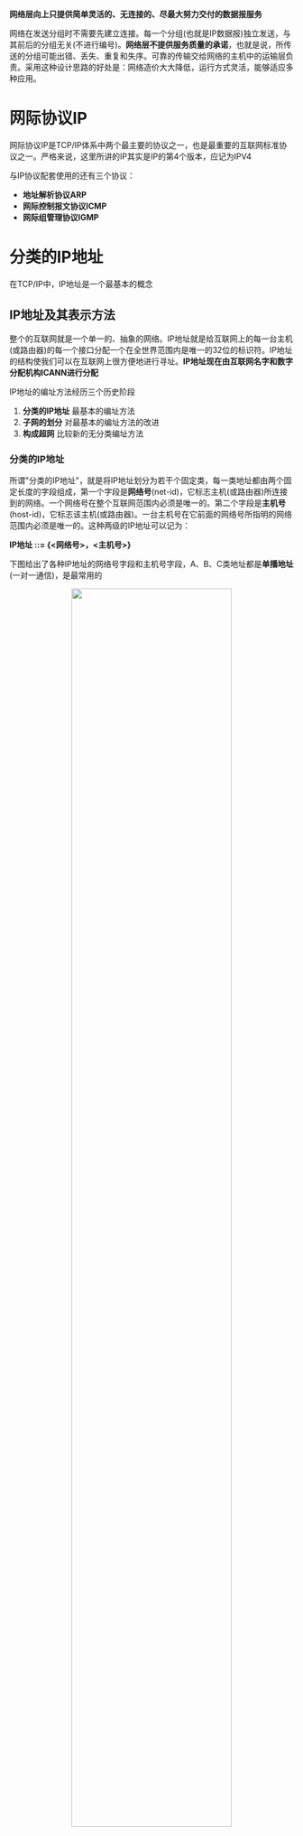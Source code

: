 

**网络层向上只提供简单灵活的、无连接的、尽最大努力交付的数据报服务**

网络在发送分组时不需要先建立连接。每一个分组(也就是IP数据报)独立发送，与其前后的分组无关(不进行编号)。**网络层不提供服务质量的承诺**，也就是说，所传送的分组可能出错、丢失、重复和失序。可靠的传输交给网络的主机中的运输层负责。采用这种设计思路的好处是：网络造价大大降低，运行方式灵活，能够适应多种应用。

# 网际协议IP

网际协议IP是TCP/IP体系中两个最主要的协议之一，也是最重要的互联网标准协议之一。严格来说，这里所讲的IP其实是IP的第4个版本，应记为IPV4

与IP协议配套使用的还有三个协议：

* **地址解析协议ARP**
* **网际控制报文协议ICMP**
* **网际组管理协议IGMP**

# 分类的IP地址

在TCP/IP中，IP地址是一个最基本的概念

## IP地址及其表示方法

整个的互联网就是一个单一的、抽象的网络。IP地址就是给互联网上的每一台主机(或路由器)的每一个接口分配一个在全世界范围内是唯一的32位的标识符。IP地址的结构使我们可以在互联网上很方便地进行寻址。**IP地址现在由互联网名字和数字分配机构ICANN进行分配**

IP地址的编址方法经历三个历史阶段

1. **分类的IP地址** 最基本的编址方法
2. **子网的划分** 对最基本的编址方法的改进
3. **构成超网** 比较新的无分类编址方法

### 分类的IP地址

所谓"分类的IP地址"，就是将IP地址划分为若干个固定类，每一类地址都由两个固定长度的字段组成，第一个字段是**网络号**(net-id)，它标志主机(或路由器)所连接到的网络。一个网络号在整个互联网范围内必须是唯一的。第二个字段是**主机号**(host-id)，它标志该主机(或路由器)。一台主机号在它前面的网络号所指明的网络范围内必须是唯一的。这种两级的IP地址可以记为：

**IP地址 ::= {<网络号>，<主机号>}**

下图给出了各种IP地址的网络号字段和主机号字段，A、B、C类地址都是**单播地址**(一对一通信)，是最常用的

<div align="center">    
<img src="./imgs/分类的IP地址.jpg" width="75%" height="75%">
</div>

* A、B、C类地址的网络号字段分别为1个、2个和3个字节长，而在网络号字段的最前面有1~3位的类别位，其数值分别规定为0、10、110
* A、B、C类地址的主机号字段分别为3个、2个和1个字节长
* D类地址(前4位是1110)用于多播(一对多通信)
* E类地址(前4位是1111)保留为以后用

**这里要指出，由于近年来已经广泛使用无分类IP地址进行路由选择，A、B、C类地址的区分已成为历史**

从IP地址的结构来看，IP地址并不仅仅指明一台主机，而还指明了主机所连接到的网络

设计初衷：因为各种网络的差异很大，有的网络拥有很多主机，而有的网络上的主机则很少。把IP地址划分为A类、B类、C类是为了更好地满足不同用户的要求。当某个单位申请到一个IP地址时，实际上是获得了具有同样网络号的一块地址。其中具体的各台主机号则由该单位自行分配，只要做到在该单位管辖的范围内无重复的主机号即可

对主机或路由器来说，IP地址都是32位的二进制码。为了提高可读性，我们常常把32位的IP地址中的每8位插入一个空格(但在机器中并没有这样的空格)。为了便于书写，可用其等效的十进制数字表示，并且在这些数字之间加上一个点。这就叫做**点分十进制记法**。

<div align="center">    
<img src="./imgs/IP地址记法.jpg" width="75%" height="75%">
</div>

####  常用的三种类别的IP地址

A类地址的网络号字段占1个字节，只有7位可供使用(该字段的第一位已固定为0)，所以可指派的网络号是126个(即2的7次方 - 2)。减2的原因是：第一，IP地址中的全0表示"**这个(this)**"。网络号字段为全0的IP地址是个保留地址，意思是"**本网络**"；第二，网络号为127(即01111111)保留作为本地软件**环回测试**(loopback test)本主机的进程之间的通信之用。若主机发送一个目的地址为环回地址(如127.0.0.1)的IP数据报，则本主机中的协议软件就处理数据报中的数据，而不会把数据报发送到任何网络。目的地址为环回地址的IP数据报永远不会出现在任何网络上，因为网络号为127的地址根本不是一个网络地址

A类地址的主机号占3个字节，因此每一个A类网络中的最大主机数是**2的24次方 - 2**，即**16777214**。减2的原因是：全0的主机号字段表示该IP地址是"本主机"所连接到的**单个网络地址**(例如，一主机的IP地址为5.6.7.8，则该主机所在的网络地址就是5.0.0.0)，而全1表示"**所有的(all)**"，因此全1的主机号字段表示该网络上的所有主机

**IP地址空间共有2的32次方(即4294967296)个地址。整个A类地址空间共有2的31次方个地址，占整个IP地址空间的50%**

B类地址的网络号字段占2个字节，但前面两位(10)已经固定，所以剩下14位可以进行分配。因为网络号字段后面的14位无论怎样取值也不可能出现使整个2字节的网络号字段成为全0或全1，因此这里不存在网络总数减2的问题。**但实际上B类网络地址128.0.0.0是不指派的，而可以指派的B类最小网络地址是128.1.0.0。因此B类地址可指派的网络数为2的14次方 - 1，即16383**。B类地址的每一个网络上的最大主机数是2的16次方 - 2，即65534。减2是因为要扣除全0和全1的主机号。整个B类地址空间共约有2的30次方个地址，占整个IP地址空间的25%

C类地址有3个字节的网络号字段，最前面的3位是(110)，还有21位可以进行分配。**C类网络地址192.0.0.0也是不指派的，可以指派的C类最小网络地址是192.0.1.0。因此C类地址可指派的网络总数是2的21次方 - 1，即2097151**。每一个C类地址的最大主机数是2的8次方 - 2，即254。整个C类地址空间共约有2的29次方个地址，占整个IP地址的12.5%

<div align="center">    
<img src="./imgs/三类IP指派范围.jpg" width="100%" height="100%">
</div>

特殊IP地址

<div align="center">    
<img src="./imgs/特殊IP地址.jpg" width="100%" height="100%">
</div>
IP地址特点：

* 每个IP地址由网络号和主机号组成。它是一种分等级的地址结构。分两个等级的好处是：第一，IP地址管理机构在分配IP时只分配网络号(第一级)，而剩下的主机号(第二级)则由得到该网络号的单位自行分配。第二，路由器**仅根据目的主机所连接的网络号来转发分组**(而不考虑目的主机号)，这样就可以使路由表中的项目数大幅度减少，从而**减小了路由表所占的存储空间以及查找路由表的时间**
* 实际上IP地址是标志一台主机(或路由器)和一条链路的**接口**。当一台主机同时连接到两个网络上时，该主机就必须同时具有两个相应的IP地址，其网络号必须是不同的。这种主机称为**多归属主机**。由于一个路由器至少应当连接到两个网络，因此一个路由器至少应当连接到两个网络，因此一个路由器至少应当有两个不同的IP地址
* 按照互联网的观点，一个网络是指具有相同网络号net-id的主机的集合，因此，**用转发器或网桥连接起来的若干个局域网仍为一个网络**。因为这些局域网都具有同样的网络号。具有不同网络号的局域网必须使用路由器进行互连

# 划分子网和构造超网

由于分类的IP地址，空间利用率很低，且不够灵活。为了解决这些问题，**就在IP地址中又增加了一个"子网号字段"，使两级IP地址变为三级IP地址，这种做法叫做划分子网(subnetting)**

划分子网的基本思路如下：

1. 一个拥有许多物理网络的单位，可将所属的物理网络划分为若干个子网。划分子网纯属一个单位内部的事情，本单位以外的网络看不见这个网络由多少个子网组成

2. 划分子网的方法是从网络的主机号借用若干位作为子网号(subnet-id)，当然主机号也就相应减少了同样的位数。于是两级IP地址在本单位内部就变为三级IP地址：网络号、子网号和主机号

   IP地址 ::= {<网络号>，<子网号>，<主机号>}

3. 凡是从其他网络发送给本单位某台主机的IP数据报，仍然是根据IP数据报的目的网络号找到连接在本单位网络上的路由器。但此路由器在收到IP数据报后，再按目的网络号和子网号找到目的子网，把IP数据报交付目的主机

下图例子说明划分子网的概念，某单位拥有一个B类IP地址，网络地址是**145.13.0.0(网络号是145.13)**。凡是目的地址为145.13.x.x的数据报都被送到这个网络上的路由器R1

<div align="center">    
<img src="./imgs/划分子网.jpg" width="75%" height="75%">
</div>

现在将这个网络划分为三个子网(见下图)，这里假定子网号占用8位，因此在增加了子网号后，主机号就只有8位。所划分的三个子网分别是：**145.13.3.0，145.13.7.0和145.13.21.0**。在划分子网后，整个网络对外部仍表现为一个网络，其网络地址仍为**145.13.0.0**。但网络145.13.0.0上的路由器R1在收到外来的数据报后，再根据数据报的目的地址把它转发给相应的子网

<div align="center">    
<img src="./imgs/划分三个子网.jpg" width="75%" height="75%">
</div>

那么，路由器是如何转发数据报到对应子网的呢？**使用子网掩码**

<div align="center">    
<img src="./imgs/子网掩码.jpg" width="75%" height="75%">
</div>

图中(a)是IP地址为145.13.3.10的主机本来的两级IP地址结构，(b)是这个两级IP地址的子网掩码。(c)是同一地址的三级IP地址结构，也就是说，现在从原来16位的主机号中拿出8位作为子网号，而主机号由16位减少到8位。**注意，现在子网号为3的网络的网络地址是145.13.3.0**。为了让路由器R1能够方便地从数据报中的目的IP地址中提取出所要找的子网的网络地址，路由器R1就要使用三级IP地址的子网掩码(图中的d)。**(e)表示R1把三级IP地址的子网掩码和收到的数据报的目的IP地址145.13.3.10逐位相"与"(AND)**，得出了所要找的子网的网络地址为145.13.3.0

使用子网掩码的好处就是：不管网络有没有划分子网，只要把子网掩码和IP地址进行逐位的"与"运算，就立即得出网络地址来。这样在路由器处理到来的分组就可采用同样的算法

这里还要弄清楚一个问题，就是：在不划分子网时，为什么还要使用子网掩码？这就是为了更便于查找路由表。现在互联网的标准规定：所有的网络都必须使用子网掩码，同时在路由器的路由表中也必须有子网掩码这一栏。如果一个网络不划分子网，那么该网络的子网掩码就使用**默认子网掩码**

A类地址默认的子网掩码是255.0.0.0，或0XFF000000

B类地址默认的子网掩码是255.255.0.0，或0XFFFF0000

C类地址默认的子网掩码是255.255.255.0，或0XFFFF0000

**子网掩码是一个网络或一个子网的重要属性**。路由器在和相邻路由器交换路由信息时，必须把自己所在网络(或子网)的子网掩码告诉相邻路由器。在路由器的路由表中的每一个项目，除了要给出目的网络地址外，还必须同时给出该网络的子网掩码。若一个路由器连接在两个子网上就拥有两个网络地址和两个子网掩码

---

划分子网在一定程度上缓解了互联网在发展中遇到的困难，但是随着互联网发展，也将继续面临很多问题：

1. B类地址在1992年已分配了近一半
2. 互联网主干网上的路由表中的项目数急剧增长
3. 整个IPv4的地址空间已经在2011年2月3日耗尽

**前面两个问题采用无分类编址方法来解决，第三个问题使用IPv6来解决**

无分类编址的正式名称是**无分类域间路由选择CIDR**(Classless Inter-Domain Routing)

CIDR最主要的特点有两个：

1. CIDR消除了传统的A类、B类和C类地址以及划分子网的概念，因而更加有效地分配IPv4的地址空间，并且在新的IPv6使用之前容许互联网的规模继续增长。CIDR把32位的IP地址划分为前后两个部分。前面部分是"**网络前缀**"(network-prefix)，用来指明网络，后面部分则用来指明主机。因此CIDR使IP地址从三级编址又回到了两级编址，但这已是**无分类的两级编址**，记法如下：

   IP地址 ::={<网络前缀>，<主机号>}

   CIDR使用"**斜线记法**"，或称为CIDR记法，**即在IP地址后面加上斜线"/"，然后写上网络前缀所占的位数**

2. CIDR把网络前缀都相同的连续的IP地址组成一个"**CIDR地址块**"。我们只要知道CIDR地址块中的任何一个地址，就可以知道这个地址块的起始地址和最大地址，以及地址块中的地址数。例如，已知IP地址128.14.35.7/20是某CIDR地址块中的一个地址，现在把它写成二进制表示，其中前20位是网络前缀，后12位是主机号

   <div align="center">    
   <img src="./imgs/CIDR.jpg" width="100%" height="100%">
   </div>

   这个地址所在的地址块中的起始地址和最大地址可以很方便地得出:

   <div align="center">    
   <img src="./imgs/CIDR起始和最大地址.jpg" width="100%" height="100%">
   </div>

   以上两个特殊地址的主机号是全0和全1的地址，一般并不适用，通常只使用在这两个特殊地址之间的地址。不难看出，这个地址块共有2的12次方个地址。我们可以用地址块中的最小地址和网络前缀的位数指明这个地址块。例如，上面的地址块可记为**128.14.32.0/20**


为了更方便地进行路由选择，CIDR使用32位的**地址掩码**。地址掩码由一串1和一串0组成，而1的个数就是网络前缀的长度。虽然CIDR不使用子网了，但由于目前仍有一些网络还使用子网划分和子网掩码，因此CIDR使用的地址掩码也可继续成为**子网掩码**

注意，"CIDR不使用子网"是指CIDR并没有在32位地址中指明若干位作为子网字段。但分配到一个CIDR地址块的单位，仍然可以在本单位内根据需要划分出一些子网

由于一个CIDR地址块中有很多地址，所以在路由表中就利用CIDR地址块来查找目的网络。这种地址的聚合称为**路由聚合**，它使得路由表中的一个项目可以表示原来传统分类地址的很多个(例如上千个)路由。路由聚合也称为**构成超网**。路由聚合有利于减少路由器之间的路由选择信息的交换，从而提高了整个互联网的性能

# 网际控制报文协议ICMP

为了更有效地转发IP数据报和提高交付成功的机会，在网际层使用了**ICMP协议**。它允许主机或路由器报告差错情况和提供有关异常情况的报告。ICMP是互联网的标准协议。ICMP报文时装在IP数据报中，作为其中的数据部分。ICMP报文格式如下:

<div align="center">    
<img src="./imgs/ICMP报文格式.jpg" width="75%" height="75%">
</div>

ICMP报文的种类有两种：**ICMP差错报告报文**和**ICMP询问报文**

| ICMP报文种类 | 类型值 | 类型                        |
| ------------ | ------ | --------------------------- |
| 差错报告报文 | 3      | 终点不可达                  |
|              | 11     | 时间超过                    |
|              | 12     | 参数问题                    |
|              | 5      | 改变路由(Redirect)          |
| 询问报文     | 8或0   | 回送(echo)请求或回答        |
|              | 13或14 | 时间戳(Timestamp)请求或回答 |

ICMP报文的代码字段是为了进一步区分某种类型中的几种不同情况。检验和字段用来校验整个ICMP报文。我们应当还记得，IP数据报首部的校验和并不校验IP数据报的内容，因此不能保证经过传输的ICMP报文不产生差错

* 终点不可达 当路由器或主机不能交付数据时就向源点发送终点不可达报文
* 时间超过 当路由器收到生存时间为0的数据报时，除丢弃该数据报外，还要向源点发送时间超过报文
* 参数问题 当路由器或目的主机收到的数据报的首部中有的字段的值不正确时，就丢弃该数据报，并向源点发送参数问题报文

# 路由选择协议

路由选择协议的核心是路由算法，即需要何种算法来获得路由表中的各项目。一个理想的路由算法应具有如下的一些特点：

1. 算法必须是正确的和完整的
2. 算法在计算上应简单
3. 算法应能适应通信量和网络拓扑的变化，也就是说要有自适应性
4. 算法应具有稳定性
5. 算法应是公平的
6. 算法应是最佳的，所谓最佳只能是相对于某一种特定要求下得出的较为合理的选择而已

根据路由算法能否随网络的通信量或拓扑自适应地进行调整变化来划分，则只有两大类，即**静态路由选择策略**与**动态路由选择策略**。动态路由选择也叫做自适应路由选择，其特点是能较好地适应网络状态的变化，但实现起来较为复杂，开销也比较大。因此，动态路由选择适用于较复杂的大网络

---

互联网采用的路由选择协议主要是**自适应的、分布式路由选择协议**。由于以下两个原因，互联网采用分层次的路由选择协议：

1. 互联网的规模非常大。如果让所有的路由器知道所有的网络应怎么到达，则这种路由表将非常大，处理起来也太花时间。而所有这些路由器之间交换信息所需的带宽就会使互联网的通信链路饱和
2. 许多单位不愿意外界了解自己单位网络的布局细节和本部门所采用的路由选择协议，但同时还希望连接到互联网上

为此，把整个互联网划分为许多较小的**自治系统**(autonomous system)，一般都记为AS。自治系统AS是在单一技术管理下的一组服务器，而这些路由器使用一种自治系统内部的路由选择协议和共同的度量。一个AS对其他AS表现出的是**一个单一的和一致的路由选择策略**。一个大的ISP就是一个自治系统

路由选择协议划分为两大类，即：

1. **内部网关协议IGP**(Interior Gateway Protocol)，即在一个自治系统内部使用的路由选择协议，而这与在互联网中的其他自治系统选用什么路由选择协议无关。目前这类路由选择协议使用得最大，如**RIP**和**OSPF**协议
2. **外部网关协议EGP** 若源主机和目的主机处在不同的自治系统中(这两个自治系统可能使用不同的内部网关协议)，当数据报传到一个自治系统的边界时，就需要使用一种协议将路由选择信息传递到另一个自治系统中，这样的协议就是外部网关协议EGP。目前使用最多的外部网关协议是BGP的版本4(**BGP-4**)

自治系统之间的路由选择也叫做**域间路由选择**(interdomain routing)，而在自治系统内部的路由选择叫做**域内路由选择**(intradomain routing)

## 内部网关协议RIP

RIP(Routing Infomation Protocol)是内部网关协议IGP中最先得到广泛使用的协议，它的中文名称叫做路由信息协议，但很少被使用。**RIP是一种分布式的基于距离向量的路由选择协议**，是互联网的标准协议，其最大优点就是简单

RIP协议要求网络中的每一个路由器都要维护从它自己到其他每一个目的网络的距离记录(因此，这是**一组距离**，即"**距离向量**")。RIP协议将"**距离**"定义如下：

从一路由器到直接连接的网络的距离定义为1。从一路由器到非直接连接的网络的距离定位为所经过的路由器数加1。"加1"是因为到达目的网络后就进行直接交付，而到直接连接的网络的距离已经定义为1

RIP协议的"**距离**"也称为"**跳数**"(hop count)，因为每经过一个路由器，跳数就加1。RIP认为好的路由就是它通过的路由器的数目少，即"距离短"。**RIP允许一条路径最多只能包含15个路由器。因此"距离"等于16时即相当于不可达**。可见RIP只适用于小型互联网

RIP不能在两个网络之间同时使用多条路由。RIP选择一条具有最少路由器的路由(即最短路由)，哪怕还存在另一条高速(低时延)但路由器较多的路由

除了RIP协议外，OSPF协议也是分布式路由选择协议。它们的共同特点就是每一个路由器都要不断地和其他一些路由器交换路由信息

我们一定要弄清以下三个要点，即**和哪些路由器交换信息？交换什么信息？在什么时候交换信息?**

RIP的做法是：

1. **仅和相邻路由器交换信息**。如果两个路由器之间的通信不需要经过另一个路由器，那么这两个路由器就是相邻的。RIP规定，不相邻的路由器不交换信息
2. 路由器交换的信息是**当前本路由器所知道的全部信息，即自己现在的路由表**。也就是说，交换的信息是："我到本自治系统中所有网络的(最短)距离，以及到每个网络应该经过的下一跳路由器"
3. 按**固定的时间间隔交换路由信息**，例如，每隔30s，路由器根据收到的路由信息更新路由表。当网络拓扑发生变化时，路由器也及时向相邻路由器通告拓扑变化后的路由信息

路由器在刚刚开始工作时，它的路由表是空的。然后路由器就得出到直接相连的几个网络的距离(这些距离定义为1)。接着，每一个路由器也只和**数目非常有限**的相邻路由器交换并更新路由信息。但经过若干次的更新后，所有的路由器最终都会知道到达本自治系统中任何一个网络的最短距离和下一跳路由器的地址

在一般情况下，RIP协议可以收敛，并且过程也较快。**"收敛"就是在自治系统中所有的结点都得到正确的路由选择信息的过程**

路由表中最主要的信息就是：**到某个网络的距离(即最短距离)，以及应经过的下一跳地址**。路由表更新的原则是找出到每个目的网络的**最短距离**。这种更新算法又称为**距离向量算法**，算法步骤如下：

对**每一个相邻路由器**发送过来的RIP报文

1. 对地址为X的相邻路由器发来的RIP报文，先修改此报文中的**所有项目**：把"下一跳"字段中的地址都改为X，并把所有的"距离"字段的值加1(见后面的解释1)。每一个项目都有三个关键数据，即：到目的网络N，距离是d，下一跳路由器是X

2. 对修改后的RIP报文中的每一个项目，进行以下步骤：

   若原来的路由表中没有目的网络N，则把该项目添加到路由表中(见解释2)

   否则(即在路由表中有目的网络N，这时就再查看下一跳路由器地址)

   ​        若下一跳路由器地址是X，则把收到的项目替换原路由表中的项目(见解释3)

   ​        否则(即这个项目是：到目的网络N，但下一跳路由器不是X)

   ​                若收到的项目中的距离d小于路由表中的距离，则进行更新(见解释4)

   ​                否则什么也不做(见解释5)

3. 若3分钟还没有收到相邻路由器的更新路由表，则把此相邻路由器记为不可达的路由器，即把距离设置为16(距离为16表示不可达)

4. 返回

上面给出的距离向量算法的基础是Bellman-Ford算法(或Ford-Fulkerson算法)。这种算法的要点是这样的：

设X是结点A到B的最短路径上的一个结点。若把路径A->B拆成两段路径A->X和X->B，则每一段路径A->X和X->B也都分别是结点A到X和结点X到B的最短路径

**解释1**：这样做是为了便于进行本路由表的更新。假设从位于地址X的**相邻**路由器发来的RIP报文的某一个项目是："Net2，3，Y"，意思是"我经过路由器Y到网络Net2的距离是3"，那么本路由器就可推断出："我经过X到网络Net2的距离应为3 + 1 = 4"。于是，本路由器就把收到的RIP报文的这一个项目修改为"Net2，4，X"，作为下一步和路由表中原有项目进行比较时使用(只有比较后才能知道是否需要更新)。可以注意到，收到的项目中的Y对本路由器是没有用的，因为Y不是本路由器的下一跳路由器地址

**解释2**：表明这是新的目的网络，应当加入到路由表中

**解释3**：为什么要替换呢？因为这是最新的消息，要以最新的消息为准。到目的网络的距离有可能增大或减小，但也可能没有改变。例如，不管原来路由表中的项目是"Net2，3，X"还是"Net2，5，X"，都要更新为现在的"Net2，4，X"

**解释4**:例如，若路由表中已有项目"Net2，5，P"，就要更新为"Net2，2，4，X"。因为到网络Net2的距离原来是5，现在减到4，更短了

**解释5**：若距离更大了，显然不应更新。若距离不变，更新后得不到好处，因此也不更新

RIP协议让一个自治系统中的所有路由器都和自己的相邻路由器定期交换路由信息，并不断更新其路由表，使得从**每一个路由器到每一个目的网络的路由都是最短的**(即跳数最少)

### RIP协议的报文格式

RIP较新的版本是RIP2，新版本协议本身并无多大变化，但性能上有些改进。RIP2可以支持变长子网掩码和无分类域间路由选择CIDR

RIP协议使用运输层的用户数据报UDP进行传送(使用UDP的端口520)

<div align="center">    
<img src="./imgs/RIP报文格式.jpg" width="75%" height="75%">
</div>

### 优缺点

RIP协议最大的优点就是实现简单、开销较小。但RIP协议的缺点也较多。首先，RIP限制了网络的规模，它能使用的最大距离为15(16表示不可达)。其次，路由器之间交换的路由信息是路由器中的完整路由表，因而随着网络规模的扩大，开销也就增加。还有一个就是当网络出现故障时，要经过比较长的时间才能将此消息传送到所有的路由器，使更新过程的收敛时间过长。因此对于规模较大的网络就应当使用下一节所述的OSPF协议。然而在规模较小的网络中，使用RIP协议的仍占多数

## 内部网关协议OSPF

OSPF名字是**开发最短路径优先OSPF**(Open Shortest Path First)。OSPF的原理简单，但实现缺复杂。"**开放**"表明OSPF协议不是受一家厂商控制，而是公开发表的。"**最短路径优先**"是因为使用了**Dijkstra**提出的**最短路径算法SPF**。**OSPF2**已成为互联网标准协议

OSPF最主要的特征就是使用分布式的**链路状态协议**(link state protocol)，而不是像RIP那样的距离向量协议。和RIP协议相比，OSPF的三个要点和RIP的都不一样：

1. 向本自治系统中**所有路由器**发送消息。这里使用的方法是**洪泛法**(flooding)，这就是路由器通过所有输出端口向所有相邻的路由器发送消息。而每一个相邻路由器又再将此消息发往其所有的相邻路由器(但不再发送给刚刚发来信息的那个路由器)。这样，最终整个区域中所有的路由器都得到了这个信息的一个副本。更具体的做法后面讨论。与RIP对比，RIP协议是仅仅向自己相邻的几个路由器发送信息
2. 发送的信息就是与本路由器**相邻的所有路由器的链路状态**，但这只是路由器所知道的**部分信息**。所谓"链路状态"就是说明本路由器都和哪些路由器相邻，以及该链路的"**度量**"(metric)。OSPF将这个"度量"用来表示费用、距离、时延、带宽，等等。这些都由网络管理人员来决定，因此较为灵活。有时为了方便就称这个度量为"**代价**"。与RIP对比，RIP发送的信息是："到所有网络的距离和下一跳路由器"
3. 只有当链路状态发生变化时，路由器才向所有路由器用洪泛法发送此消息。而不像RIP那样，不管网络拓扑有无发生变化，路由器之间都要定期交换路由表信息

从上述三个方面可以看出，OSPF和RIP的工作原理相差较大

由于各路由器之间频繁地交换链路状态信息，因此所有的路由器最终都能建立一个**链路状态数据库**（link-state database），这个数据库实际上就是**全网的拓扑结构图**。这个拓扑结构图在全网范围内是**一致的**（**这称为链路状态数据库的同步**）。因此，每一个路由器都知道全网共有多少个路由器，以及哪些路由器是相连的，其代价是多少，等等。每一个路由器使用链路状态数据库中的数据，构造出自己的路由表（例如，使用Dijkstra的最短路径路由算法）。我们注意到，RIP协议的每一个路由器虽然知道到所有的网络的距离以及下一跳路由器，但却不知道全网的拓扑结构（只有到了下一跳路由器，才能知道再下一跳应当怎样走）

OSPF的链路状态数据库能较快地进行更新，使各个路由器能及时更新其路由表。 OSPF的**更新过程收敛得快**是其重要优点

为了使OSPF能够用于规模很大的网络，OSPF将一个自治系统再划分为若干个更小的范围，叫做**区域**（area）。下图表示一个自治系统划分为四个区域。每一个区域都有一个32位的区域标识符（用点分十进制表示）。当然，一个区域也不能太大，在一个区域内的路由器最好不超过200个

<div align="center">    
<img src="./imgs/OSPF区域.jpg" width="75%" height="75%">
</div>

划分区域的好处就是把利用洪泛法交换链路状态信息的范围局限于每一个区域而不是整个的自治系统，这就减少了整个网络上的通信量。在一个区域内部的路由器只知道本区域的完整网络拓扑，而不知道其他区域的网络拓扑的情况。为了使每一个区域能够和本区域以外的区域进行通信，OSPF使用层次结构的区域划分。在上层的区域叫做**主干区域**（backbonearea）。主干区域的标识符规定为0.0.0.0。主干区域的作用是用来连通其他在下层的区域。从其他区域来的信息都由**区域边界路由器**（area border router）进行概括。在图中，路由器 R3，R4和R7都是区域边界路由器，而显然，每一个区域至少应当有一个区域边界路由器。在主干区域内的路由器叫做**主干路由器**（backbone router），如R3，R4，R5，R6和R7。一个主干路由器可以同时是区域边界路由器，如R3，R4和R7。在主干区域内还要有一个路由器专门和本自治系统外的其他自治系统交换路由信息。这样的路由器叫做**自治系统边界路由器**（如图中的R6）

采用分层次划分区域的方法虽然使交换信息的种类增多了，同时也使OSPF协议更加复杂了。但这样做却能使每一个区域内部交换路由信息的通信量大大减小，因而使OSPF协议能够用于规模很大的自治系统中。这里，我们再一次地看到划分层次在网络设计中的重要性

OSPF不用UDP而是**直接用IP数据报传送**（其IP数据报首部的协议字段值为89）。OSPF构成的数据报很短。这样做可减少路由信息的通信量。数据报很短的另一好处是可以不必将长的数据报分片传送。分片传送的数据报只要丢失一个，就无法组装成原来的数据报，而整个数据报就必须重传

除了以上的几个基本特点外，OSPF还具有下列的一些特点：

1. OSPF允许管理员给每条路由指派不同的代价。例如，高带宽的卫星链路对于非实时的业务可设置为较低的代价，但对于时延敏感的业务就可设置为非常高的代价。因此，OSPF对于不同类型的业务可计算出不同的路由。链路的代价可以是1至65535中的任何一个无量纲的数，因此十分灵活。商用的网络在使用OSPF时，通常根据链路带宽来计算链路的代价。这种灵活性是RIP所没有的
2. 如果到同一个目的网络有多条相同代价的路径，那么可以将通信量分配给这几条路径。这叫做多路径间的负载平衡（load balancing）。在代价相同的多条路径上分配通信量是通信量工程中的简单形式。RIP只能找出到某个网络的一条路径
3. 所有在OSPF路由器之间交换的分组（例如，链路状态更新分组）都具有鉴别的功能，因而保证了仅在可信赖的路由器之间交换链路状态信息
4. OSPF支持可变长度的子网划分和无分类的编址CIDR
5. 由于网络中的链路状态可能经常发生变化，因此OSPF让每一个链路状态都带上一个32位的序号，序号越大状态就越新。OSPF规定，链路状态序号增长的速率不得超过每5秒钟1次。这样，全部序号空间在600年内不会产生重复号

OSPF分组使用24字节的固定长度首部（见下图），分组的数据部分可以是五种类型分组中的一种。下面简单介绍OSPF首部各字段的意义。

* **版本** 当前的版本号是2
* **类型** 可以是五种类型分组中的一种
* **分组长度** 包括OSPF首部在内的分组长度，以字节为单位
* **路由器标识符** 标志发送该分组的路由器的接口的IP地址
* **区域标识符** 分组属于的区域的标识符
* **检验和** 用来检测分组中的差错
* **鉴别类型** 目前只有两种，0（不用）和1（口令）
* **鉴别** 鉴别类型为0时就填入0，鉴别类型为1则填入8个字符的口令

<div align="center">    
<img src="./imgs/OSPF分组格式.jpg" width="75%" height="75%">
</div>

OSPF的五种分组类型：

1. 类型1，问候（Hello）分组，用来发现和维持邻站的可达性

2. 类型2，数据库描述（Database Description）分组，向邻站给出自己的链路状态数据库中的所有链路状态项目的摘要信息

3. 类型3，链路状态请求（Link State Request）分组，向对方请求发送某些链路状态项目的详细信息

4. 类型4，链路状态更新（Link State Update）分组，用洪泛法对全网更新链路状态。这种分组是最复杂的，也是OSPF协议最核心的部分。路由器使用这种分组将其链路状态通知给邻站。链路状态更新分组共有五种不同的链路状态【RFC2328】，这里从略

5. 类型5，链路状态确认（Link State Acknowledgment）分组，对链路更新分组的确认


OSPF规定，每两个相邻路由器每隔10秒钟要交换一次问候分组。这样就能确知哪些邻站是可达的。对相邻路由器来说，"可达"是最基本的要求，因为只有可达邻站的链路状态信息才存入链路状态数据库（路由表就是根据链路状态数据库计算出来的）。在正常情况下，网络中传送的绝大多数OSPF分组都是问候分组。若有40秒钟没有收到某个相邻路由器发来的问候分组，则可认为该相邻路由器是不可达的，应立即修改链路状态数据库，并重新计算路由表

其他的四种分组都是用来进行链路状态数据库的同步。所谓同步就是指不同路由器的链路状态数据库的内容是一样的。两个同步的路由器叫做"**完全邻接的**"（fully adjacent）路由器。不是完全邻接的路由器表明它们虽然在物理上是相邻的，但其链路状态数据库并没有达到一致

当一个路由器刚开始工作时，它只能通过问候分组得知它有哪些相邻的路由器在工作，以及将数据发往相邻路由器所需的"代价"。如果所有的路由器都把自己的本地链路状态信息对全网进行广播，那么各路由器只要将这些链路状态信息综合起来就可得出链路状态数据库。但这样做开销太大，因此OSPF采用下面的办法

OSPF让每一个路由器用数据库描述分组和相邻路由器交换本数据库中已有的链路状态摘要信息。摘要信息主要就是指出有哪些路由器的链路状态信息(以及其序号)已经写入了数据库。经过与相邻路由器交换数据库描述分组后，路由器就使用链路状态请求分组，向对方请求发送自己所缺少的某些链路状态项目的详细信息。通过一系列的这种分组交换，全网同步的链路数据库就建立了。下图给出了OSPF的基本操作，说明了两个路由器需要交换各种类型的分组

<div align="center">    
<img src="./imgs/OSPF基本操作.jpg" width="50%" height="50%">
</div>

在网络运行的过程中，只要一个路由器的链路状态发生变化，该路由器就要使用链路状态更新分组，用洪泛法向全网更新链路状态。OSPF使用的是**可靠的洪泛法**，其要点见下图所示。设路由器R用洪泛法发出链路状态更新分组。图中用一些小的箭头表示更新分组。第一次先发给相邻的三个路由器。这三个路由器将收到的分组再进行转发时，要将其上游路由器除外。可靠的洪泛法是在收到更新分组后要发送确认（收到重复的更新分组只需要发送一次确认）。图中的空心箭头表示确认分组

<div align="center">    
<img src="./imgs/OSPF可靠洪泛法.jpg" width="50%" height="50%">
</div>

为了确保链路状态数据库与全网的状态保持一致，OSPF还规定每隔一段时间，如30分钟，要刷新一次数据库中的链路状态

由于一个路由器的链路状态只涉及到与相邻路由器的连通状态，因而与整个互联网的规模并无直接关系。因此当互联网规模很大时，OSPF协议要比距离向量协议RIP好得多。由于OSPF没有"坏消息传播得慢"的问题，据统计，其响应网络变化的时间小于100ms

若N个路由器连接在一个以太网上，则每个路由器要向其他（N-1）个路由器发送链路状态信息，因而共有N（N-1）个链路状态要在这个以太网上传送。OSPF协议对这种多点接入的局域网采用了**指定的路由器**（designated router）的方法，使广播的信息量大大减少。指定的路由器代表该局域网上所有的链路向连接到该网络上的各路由器发送状态信息

## 外部网关协议BGP

**边界网关协议BGP**已经到达第4个版本BGP4，以下简写成BGP

首先应当弄清,在不同自治系统AS之间的路由选择为什么不能使用前面讨论过的内部网关协议，如RIP或OSPF?

我们知道，内部网关协议(如RIP或OSP)主要是设法使数据报在一个AS中尽可能有效地从源站传送到目的站。在一个AS内部也不需要考虑其他方面的策略。然而BGP使用的环境却不同。这主要是因为以下的两个原因:

第一，**互联网的规模太大，使得自治系统AS之间路由选择非常困难**。连接在互联网主干上的路由器，必须对任何有效的IP地址都能在路由表中找到匹配的目的网络。目前在互联网的主干网路由器中，一个路由表的项目数早已超过了5万个网络前缀。如果使用链路状态协议，则每一个路由器必须维持一个很大的链路状态数据库。对于这样大的主干网用Dijkstra算法计算最短路径时花费的时间也太长。另外，由于自治系统AS各自运行自己选定的内部路由选择协议，并使用本AS指明的路径度量，因此，当一条路径通过几个不同AS时，要想对这样的路径计算出有意义的代价是不太可能的。例如，对某AS来说，代价为1000可能表示一条比较长的路由。但对另一AS代价为1000却可能表示不可接受的坏路由。因此，对于自治系统AS之间的路由选择，要用"代价作为度量来寻找最佳路由也是很不现实的。比较合理的做法是在自治系统之间交换"可达性"信息（即"可到达"或"不可到达"）。例如，告诉相邻路由器："到达目的网络N可经过自治系统ASx"

第二，**自治系统AS之间的路由选择必须考虑有关策略**。由于相互连接的网络的性能相差很大，根据最短距离（即最少跳数）找出来的路径，可能并不合适。也有的路径的使用代价很高或很不安全。还有一种情况，如自治系统AS1要发送数据报给自治系统AS2，本来最好是经过自治系统AS3。但AS，不愿意让这些数据报通过本自治系统的网络，因为"这是他们的事情，和我们没有关系。"但另一方面，自治系统AS3愿意让某些相邻自治系统的数据报通过自己的网络，特别是对那些付了服务费的某些自治系统更是如此。因此，自治系统之间的路由选择协议应当允许使用多种路由选择策略。这些策略包括政治、安全或经济方面的考虑。例如，我国国内的站点在互相传送数据报时不应经过国外兜圈子，特别是，不要经过某些对我国的安全有威胁的国家。这些策略都是由网络管理人员对每一个路由器进行设置的，但这些策略并不是自治系统之间的路由选择协议本身。还可举出一些策略的例子，如："仅在到达下列这些地址时才经过ASx"，"ASx和ASy相比时应优先通过ASx"，等等。显然，使用这些策略是为了找出较好的路径而不是最佳路径

由于上述情况，边界网关协议BGP只能是力求寻找一条能够到达目的网络且**比较好**的路由(不能兜圈子)，而**并非要寻找一条最佳路由**。BGP采用了**路径向量( path vector)路由选择协议**，它与距离向量协议(如RIP)和链路状态协议(如OSPF)都有很大的区别。

在配置BGP时，每一个自治系统的管理员要选择至少一个路由器作为该自治系统的"**BGP发言人**"。一般说来,两个BGP发言人都是通过一个共享网络连接在一起的，而BGP发言人往往就是**BGP边界路由器**，但也可以不是BGP边界路由器

一个BGP发言人与其他AS的BGP发言人要交换路由信息，就要先建立TCP连接（端口号为179），然后在此连接上交换BGP报文以建立BGP会话（session），利用BGP会话交换路由信息，如增加了新的路由，或撤销过时的路由，以及报告出差错的情况等等。使用TCP连接能提供可靠的服务，也简化了路由选择协议。使用TCP连接交换路由信息的两个BGP发言人，彼此成为对方的**邻站**（neighbor）或**对等站**（peer）

BGP发言人和自治系统AS的关系示意图如下：

<div align="center">    
<img src="./imgs/BGP发言人.jpg" width="50%" height="50%">
</div>

边界网关协议BGP所交换的网络可达性的信息就是要到达某个网络（用网络前缀表示）所要经过的一系列自治系统。当BGP发言人互相交换了网络可达性的信息后，各BGP发言人就根据所采用的策略从收到的路由信息中找出到达各自治系统的较好路由。下图表示从上图的AS上的一个BGP发言人构造出的自治系统连通图，它是树形结构，不存在回路

<div align="center">    
<img src="./imgs/自治系统AS连通图.jpg" width="25%" height="25%">
</div>

下图给出了一个BGP发言人交换路径向量的例子。自治系统AS2的BGP发言人通知主干网的BGP发言人："要到达网络N1，N2，N3和N4可经过AS2。"主干网在收到这个通知后，就发出通知："要到达网络N1，N2，N3和N4可沿路径（AS1，AS2）。"同理，主干网还可发出通知："要到达网络N5，N6和N7可沿路径（AS1，AS3）。"

<div align="center">    
<img src="./imgs/BGP路径向量例子.jpg" width="75%" height="75%">
</div>

从上面的讨论可看出，BGP协议交换路由信息的结点数量级是自治系统个数的量级，这要比这些自治系统中的网络数少很多。要在许多自治系统之间寻找一条较好的路径，就是要寻找正确的BGP发言人（或边界路由器），而在每一个自治系统中BGP发言人（或边界路由器）的数目是很少的。这样就使得自治系统之间的路由选择不致过分复杂

BGP支持无分类域间路由选择CIDR，因此BGP的路由表也就应当包括目的网络前缀、下一跳路由器，以及到达该目的网络所要经过的自治系统序列。由于使用了路径向量的信息，就可以很容易地避免产生兜圈子的路由。如果一个BGP发言人收到了其他BGP发言人发来的路径通知，它就要检查一下本自治系统是否在此通知的路径中。如果在这条路径中，就不能采用这条路径（因为会兜圈子）

在BGP刚刚运行时，BGP的邻站是交换整个的BGP路由表。但以为只需要在发生变化时更新有变化的部分。这样做对节省网络带宽和减少路由器的处理开销方面都有好处

在RFC 4271中规定了BGP的四种报文：

* OPEN(打开)报文，用来与相邻的另一个BGP发言人建立关系，使通信初始化
* UPDATE(更新)报文，用来通告某一路由的信息，以及列出要撤销的多条路由
* KEEPALIVE(保活)报文，用来周期性地证实邻站的连通性
* NOTIFICATION(通知)报文，用来发送检测到的差错

若两个邻站属于两个不同AS，而其中一个邻站打算和另一个邻站定期地交换路由信息，这就应当有一个商谈的过程（因为很可能对方路由器的负荷已很重因而不愿意再加重负担）。因此，一开始向邻站进行商谈时就必须发送OPEN报文。如果邻站接受这种邻站关系，就用KEEPALIVE报文响应。这样，两个BGP发言人的邻站关系就建立了

一旦邻站关系建立了，就要继续维持这种关系。双方中的每一方都需要确信对方是存在的，且一直在保持这种邻站关系。为此，这两个BGP发言人彼此要周期性地交换KEEPALIVE报文（一般每隔30秒）。KEEPALIVE报文只有19字节长（只用BGP报文的通用首部），因此不会造成网络上太大的开销

UPDATE报文是BGP协议的核心内容。BGP发言人可以用 UPDATE报文撤销它以前曾经通知过的路由，也可以宣布增加新的路由。撤销路由可以一次撤销许多条,但增加新路由时，每个更新报文只能增加一条

BGP可以很容易地解决距离向量路由选择算法中的"坏消息传播得慢"这一问题。当某个路由器或链路出故障时，由于BGP发言人可以从不止一个邻站获得路由信息，因此很容易选择出新的路由。距离向量算法往往不能给出正确的选择，是因为这些算法不能指出哪些邻站到目的站的路由是独立的

### BGP报文

<div align="center">    
<img src="./imgs/BGP报文.jpg" width="75%" height="75%">
</div>

